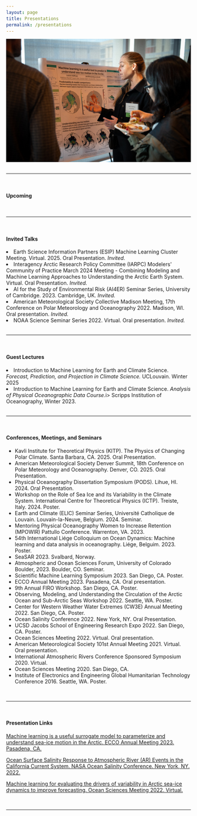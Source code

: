 ```yaml
---
layout: page
title: Presentations
permalink: /presentations
---
```



<style type="text/css">
.centerImage
{
 text-align:center;
 display:block;
}
</style>

  <div>
      <img src="assets/images/poster_MLice.jpeg" class="centerImage" width="900">
    </div>
<br>
<hr>
<br>

<p><H4>Upcoming</H4></p>

<br>
<hr>
<br>

<p><H4>Invited Talks</H4></p>
<li> Earth Science Information Partners (ESIP) Machine Learning Cluster Meeting. Virtual. 2025. Oral Presentation. <i>Invited.</i> </li>
<li> Interagency Arctic Research Policy Committee (IARPC) Modelers' Community of Practice March 2024 Meeting - Combining Modeling and Machine Learning Approaches to Understanding the Arctic Earth System. Virtual. Oral Presentation. <i>Invited.</i></li>
<li> AI for the Study of Environmental Risk (AI4ER) Seminar Series, University of Cambridge. 2023. Cambridge, UK. <i>Invited.</i> </li>
<li> American Meteorological Society Collective Madison Meeting, 17th Conference on Polar Meteorology and Oceanography 2022.
Madison, WI. Oral presentation. <i>Invited.</i></li>
<li> NOAA Science Seminar Series 2022. Virtual. Oral presentation. <i>Invited.</i></li>
<br>
<hr>
<br>

<p><H4>Guest Lectures</H4></p>
 <li> Introduction to Machine Learning for Earth and Climate Science. <i>Forecast, Prediction, and Projection in Climate Science.</i> UCLouvain. Winter 2025 </li>
 <li> Introduction to Machine Learning for Earth and Climate Science. <i>Analysis of Physical Oceanographic Data Course.</i>i> Scripps Institution of Oceanography, Winter 2023.</li>

<br>
<hr>
<br>

<p><H4>Conferences, Meetings, and Seminars</H4></p>
<ul>
 <li> Kavli Institute for Theoretical Physics (KITP). The Physics of Changing Polar Climate. Santa Barbara, CA. 2025. Oral Presentation.</li>
 <li> American Meteorological Society Denver Summit, 18th Conference on Polar Meteorology and Oceanography. Denver, CO. 2025. Oral Presentation.</li>
 <li> Physical Oceanography Dissertation Symposium (PODS). Lihue, HI. 2024. Oral Presentation. </li>
 <li> Workshop on the Role of Sea Ice and its Variability in the Climate System. International Centre for Theoretical Physics (ICTP). Treiste, Italy. 2024. Poster. </li>
 <li> Earth and Climate (ELIC) Seminar Series, Université Catholique de Louvain. Louvain-la-Neuve, Belgium. 2024. Seminar.</li>
 <li> Mentoring Physical Oceanography Women to Increase Retention (MPOWIR) Pattullo Conference. Warrenton, VA. 2023.</li> 
 <li> 54th International Liége Colloquium on Ocean Dynamics: Machine learning and data analysis in oceanography. Liége, Belguim. 2023. Poster. </li>
 <li> SeaSAR 2023. Svalbard, Norway. </li>
  <li> Atmospheric and Ocean Sciences Forum, University of Colorado Boulder, 2023. Boulder, CO. Seminar.</li>
  <li> Scientific Machine Learning Symposium 2023. San Diego, CA. Poster.</li>
  <li> ECCO Annual Meeting 2023. Pasadena, CA. Oral presentation.</li>
  <li> 9th Annual FIRO Workshop. San Diego, CA. Poster.</li>
  <li> Observing, Modeling, and Understanding the Circulation of the Arctic Ocean and Sub-Arctic Seas Workshop 2022. Seattle, WA.
Poster.</li>
  <li> Center for Western Weather Water Extremes (CW3E) Annual Meeting 2022. San Diego, CA. Poster.</li>
  <li> Ocean Salinity Conference 2022. New York, NY. Oral Presentation.</li>
  <li> UCSD Jacobs School of Engineering Research Expo 2022. San Diego, CA. Poster.</li>
  <li> Ocean Sciences Meeting 2022. Virtual. Oral presentation.</li>
  <li> American Meteorological Society 101st Annual Meeting 2021. Virtual. Oral presentation.</li>
  <li> International Atmospheric Rivers Conference Sponsored Symposium 2020. Virtual.</li>
  <li> Ocean Sciences Meeting 2020. San Diego, CA.</li>
  <li> Institute of Electronics and Engineering Global Humanitarian Technology Conference 2016. Seattle, WA. Poster.</li>
</ul>

<br>
<hr>
<br>

<p><H4>Presentation Links</H4></p>
<p> <a href="https://ecco-group.org/docs/ecco_annual_mtg23_day2_05_hoffman.pdf" target = "_blank"> Machine learning is a useful surrogate model to parameterize and understand sea-ice motion in the Arctic. ECCO Annual Meeting 2023. Pasadena, CA. </a></p>
<p> <a href="https://youtu.be/idXsZn3mftE" target = "_blank"> Ocean Surface Salinity Response to Atmospheric River (AR) Events in the California Current System. NASA Ocean Salinity Conference. New York, NY. 2022. </a> </p>
<p> <a href="https://youtu.be/BfF_DkMtN0I" target = "_blank"> Machine learning for evaluating the drivers of variability in Arctic sea-ice dynamics to improve forecasting. Ocean Sciences Meeting 2022. Virtual. </a> </p>

<br>
<hr>
<br>
